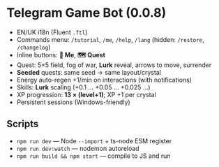 # Telegram Game Bot (0.0.8)

- EN/UK i18n (Fluent `.ftl`)
- Commands menu: `/tutorial`, `/me`, `/help`, `/lang` (hidden: `/restore`, `/changelog`)
- Inline buttons: **🧙 Me**, **🗺 Quest**
- Quest: 5×5 field, fog of war, **Lurk** reveal, arrows to move, surrender
- **Seeded** quests: same seed → same layout/crystal
- Energy auto-regen +1/min on interactions (with notifications)
- Skills: **Lurk** scaling (+0.1 … +0.05 … +0.025 …)
- XP progression: **13 × (level+1)**; XP +1 per crystal
- Persistent sessions (Windows-friendly)

## Scripts
- `npm run dev` — Node `--import` + ts-node ESM register
- `npm run dev:watch` — nodemon autoreload
- `npm run build && npm start` — compile to JS and run
